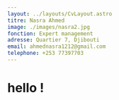 ```yaml
---
layout: ../layouts/CvLayout.astro
titre: Nasra Ahmed
image: ./images/nasra2.jpg
fonction: Expert management
adresse: Quartier 7, Djibouti
email: ahmednasra1212@gmail.com
telephone: +253 77397703
---
```


# hello !

